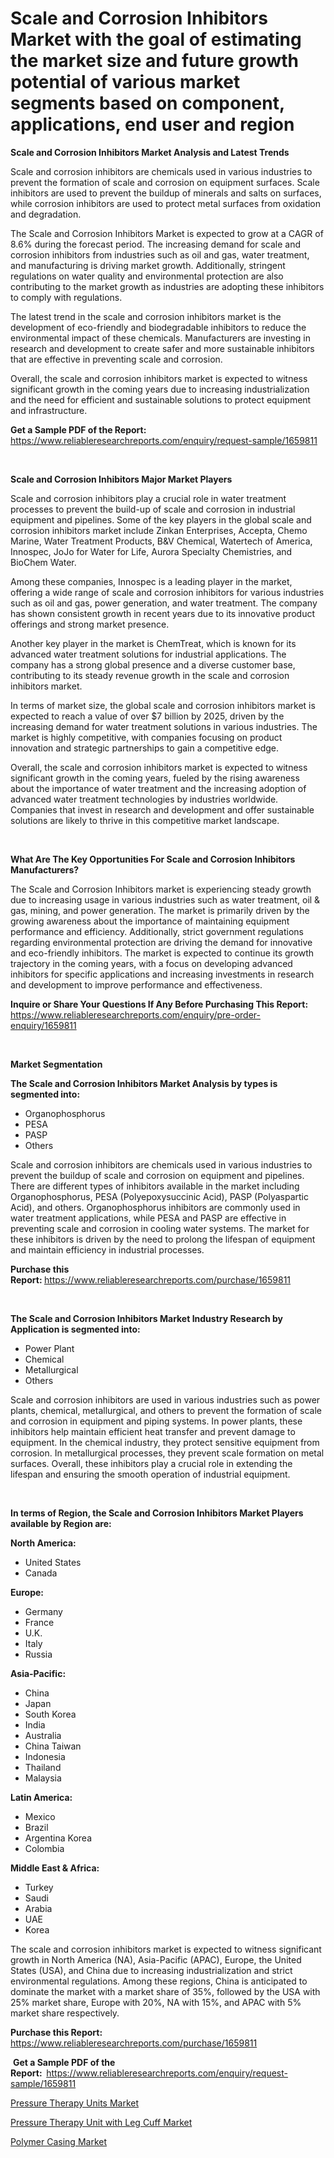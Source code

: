 <p><h1>Scale and Corrosion Inhibitors Market with the goal of estimating the market size and future growth potential of various market segments based on component, applications, end user and region</h1></p><p><strong>Scale and Corrosion Inhibitors Market Analysis and Latest Trends</strong></p>
<p><p>Scale and corrosion inhibitors are chemicals used in various industries to prevent the formation of scale and corrosion on equipment surfaces. Scale inhibitors are used to prevent the buildup of minerals and salts on surfaces, while corrosion inhibitors are used to protect metal surfaces from oxidation and degradation.</p><p>The Scale and Corrosion Inhibitors Market is expected to grow at a CAGR of 8.6% during the forecast period. The increasing demand for scale and corrosion inhibitors from industries such as oil and gas, water treatment, and manufacturing is driving market growth. Additionally, stringent regulations on water quality and environmental protection are also contributing to the market growth as industries are adopting these inhibitors to comply with regulations.</p><p>The latest trend in the scale and corrosion inhibitors market is the development of eco-friendly and biodegradable inhibitors to reduce the environmental impact of these chemicals. Manufacturers are investing in research and development to create safer and more sustainable inhibitors that are effective in preventing scale and corrosion.</p><p>Overall, the scale and corrosion inhibitors market is expected to witness significant growth in the coming years due to increasing industrialization and the need for efficient and sustainable solutions to protect equipment and infrastructure.</p></p>
<p><strong>Get a Sample PDF of the Report:&nbsp;</strong> <a href="https://www.reliableresearchreports.com/enquiry/request-sample/1659811">https://www.reliableresearchreports.com/enquiry/request-sample/1659811</a></p>
<p>&nbsp;</p>
<p><strong>Scale and Corrosion Inhibitors Major Market Players</strong></p>
<p><p>Scale and corrosion inhibitors play a crucial role in water treatment processes to prevent the build-up of scale and corrosion in industrial equipment and pipelines. Some of the key players in the global scale and corrosion inhibitors market include Zinkan Enterprises, Accepta, Chemo Marine, Water Treatment Products, B&V Chemical, Watertech of America, Innospec, JoJo for Water for Life, Aurora Specialty Chemistries, and BioChem Water.</p><p>Among these companies, Innospec is a leading player in the market, offering a wide range of scale and corrosion inhibitors for various industries such as oil and gas, power generation, and water treatment. The company has shown consistent growth in recent years due to its innovative product offerings and strong market presence.</p><p>Another key player in the market is ChemTreat, which is known for its advanced water treatment solutions for industrial applications. The company has a strong global presence and a diverse customer base, contributing to its steady revenue growth in the scale and corrosion inhibitors market.</p><p>In terms of market size, the global scale and corrosion inhibitors market is expected to reach a value of over $7 billion by 2025, driven by the increasing demand for water treatment solutions in various industries. The market is highly competitive, with companies focusing on product innovation and strategic partnerships to gain a competitive edge.</p><p>Overall, the scale and corrosion inhibitors market is expected to witness significant growth in the coming years, fueled by the rising awareness about the importance of water treatment and the increasing adoption of advanced water treatment technologies by industries worldwide. Companies that invest in research and development and offer sustainable solutions are likely to thrive in this competitive market landscape.</p></p>
<p>&nbsp;</p>
<p><strong>What Are The Key Opportunities For Scale and Corrosion Inhibitors Manufacturers?</strong></p>
<p><p>The Scale and Corrosion Inhibitors market is experiencing steady growth due to increasing usage in various industries such as water treatment, oil & gas, mining, and power generation. The market is primarily driven by the growing awareness about the importance of maintaining equipment performance and efficiency. Additionally, strict government regulations regarding environmental protection are driving the demand for innovative and eco-friendly inhibitors. The market is expected to continue its growth trajectory in the coming years, with a focus on developing advanced inhibitors for specific applications and increasing investments in research and development to improve performance and effectiveness.</p></p>
<p><strong>Inquire or Share Your Questions If Any Before Purchasing This Report:</strong> <a href="https://www.reliableresearchreports.com/enquiry/pre-order-enquiry/1659811">https://www.reliableresearchreports.com/enquiry/pre-order-enquiry/1659811</a></p>
<p>&nbsp;</p>
<p><strong>Market Segmentation</strong></p>
<p><strong>The Scale and Corrosion Inhibitors Market Analysis by types is segmented into:</strong></p>
<p><ul><li>Organophosphorus</li><li>PESA</li><li>PASP</li><li>Others</li></ul></p>
<p><p>Scale and corrosion inhibitors are chemicals used in various industries to prevent the buildup of scale and corrosion on equipment and pipelines. There are different types of inhibitors available in the market including Organophosphorus, PESA (Polyepoxysuccinic Acid), PASP (Polyaspartic Acid), and others. Organophosphorus inhibitors are commonly used in water treatment applications, while PESA and PASP are effective in preventing scale and corrosion in cooling water systems. The market for these inhibitors is driven by the need to prolong the lifespan of equipment and maintain efficiency in industrial processes.</p></p>
<p><strong>Purchase this Report:&nbsp;</strong><a href="https://www.reliableresearchreports.com/purchase/1659811">https://www.reliableresearchreports.com/purchase/1659811</a></p>
<p>&nbsp;</p>
<p><strong>The Scale and Corrosion Inhibitors Market Industry Research by Application is segmented into:</strong></p>
<p><ul><li>Power Plant</li><li>Chemical</li><li>Metallurgical</li><li>Others</li></ul></p>
<p><p>Scale and corrosion inhibitors are used in various industries such as power plants, chemical, metallurgical, and others to prevent the formation of scale and corrosion in equipment and piping systems. In power plants, these inhibitors help maintain efficient heat transfer and prevent damage to equipment. In the chemical industry, they protect sensitive equipment from corrosion. In metallurgical processes, they prevent scale formation on metal surfaces. Overall, these inhibitors play a crucial role in extending the lifespan and ensuring the smooth operation of industrial equipment.</p></p>
<p>&nbsp;</p>
<p><strong>In terms of Region, the Scale and Corrosion Inhibitors Market Players available by Region are:</strong></p>
<p>
    <p> <strong> North America: </strong>
        <ul>
            <li>United States</li>
            <li>Canada</li>
        </ul>
        </p> 
    <p> <strong> Europe: </strong>
        <ul>
            <li>Germany</li>
            <li>France</li>
            <li>U.K.</li>
            <li>Italy</li>
            <li>Russia</li>
        </ul>
        </p> 
    <p> <strong> Asia-Pacific: </strong>
        <ul>
            <li>China</li>
            <li>Japan</li>
            <li>South Korea</li>
            <li>India</li>
            <li>Australia</li>
            <li>China Taiwan</li>
            <li>Indonesia</li>
            <li>Thailand</li>
            <li>Malaysia</li>
        </ul>
        </p> 
    <p> <strong> Latin America: </strong>
        <ul>
            <li>Mexico</li>
            <li>Brazil</li>
            <li>Argentina Korea</li>
            <li>Colombia</li>
        </ul>
        </p> 
    <p> <strong> Middle East & Africa: </strong>
        <ul>
            <li>Turkey</li>
            <li>Saudi</li>
            <li>Arabia</li>
            <li>UAE</li>
            <li>Korea</li>
        </ul>
    </p>
    </p>
<p><p>The scale and corrosion inhibitors market is expected to witness significant growth in North America (NA), Asia-Pacific (APAC), Europe, the United States (USA), and China due to increasing industrialization and strict environmental regulations. Among these regions, China is anticipated to dominate the market with a market share of 35%, followed by the USA with 25% market share, Europe with 20%, NA with 15%, and APAC with 5% market share respectively.</p></p>
<p><strong>Purchase this Report: </strong><a href="https://www.reliableresearchreports.com/purchase/1659811">https://www.reliableresearchreports.com/purchase/1659811</a></p>
<p>&nbsp;<strong>Get a Sample PDF of the Report:&nbsp;&nbsp;</strong><a href="https://www.reliableresearchreports.com/enquiry/request-sample/1659811">https://www.reliableresearchreports.com/enquiry/request-sample/1659811</a></p>
<p><strong></strong></p>
<p><p><a href="https://view.publitas.com/reportprime-1/pressure-therapy-units-market-research-report-provides-thorough-industry-overview-which-offers-an-in-depth-analysis-of-product-trends-and-new-market-divisions/">Pressure Therapy Units Market</a></p><p><a href="https://view.publitas.com/reportprime-1/pressure-therapy-unit-with-leg-cuff-market-centers-on-aspects-such-as-market-growth-market-share-market-opportunity-and-projected-forecasts-spanning-from-2023-to-2030/">Pressure Therapy Unit with Leg Cuff Market</a></p><p><a href="https://view.publitas.com/reportprime-1/polymer-casing-market-furnish-information-about-market-size-market-share-market-dynamics-and-projections-spanning-from-2023-to-2030/">Polymer Casing Market</a></p></p>
